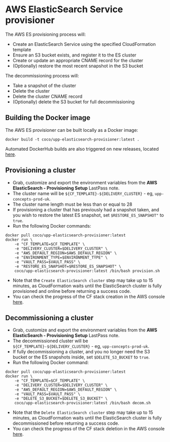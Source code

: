 # AWS ElasticSearch Service provisioner

The AWS ES provisioning process will:

 * Create an ElasticSearch Service using the specified CloudFormation template
 * Ensure an S3 bucket exists, and register it to the ES cluster
 * Create or update an appropriate CNAME record for the cluster
 * (Optionally) restore the most recent snapshot in the S3 bucket

The decommissioning process will:

 * Take a snapshot of the cluster
 * Delete the cluster
 * Delete the cluster CNAME record
 * (Optionally) delete the S3 bucket for full decommissioning

## Building the Docker image
The AWS ES provisioner can be built locally as a Docker image:

`docker build -t coco/upp-elasticsearch-provisioner:latest .`

Automated DockerHub builds are also triggered on new releases, located [here](https://hub.docker.com/r/coco/upp-elasticsearch-provisioner/).

## Provisioning a cluster
- Grab, customize and export the environment variables from the **AWS ElasticSearch - Provisioning Setup** LastPass note.
- The cluster name will be `${CF_TEMPLATE}-${DELIVERY_CLUSTER}` - eg, `upp-concepts-prod-uk`.
- The cluster name length must be less than or equal to 28
- If provisioning a cluster that has previously had a snapshot taken, and you wish to restore the latest ES snapshot, set `$RESTORE_ES_SNAPSHOT"` to `true`.
- Run the following Docker commands:
```
docker pull coco/upp-elasticsearch-provisioner:latest
docker run \
    -e "CF_TEMPLATE=$CF_TEMPLATE" \
    -e "DELIVERY_CLUSTER=$DELIVERY_CLUSTER" \
    -e "AWS_DEFAULT_REGION=$AWS_DEFAULT_REGION" \
    -e "ENVIRONMENT_TYPE=$ENVIRONMENT_TYPE" \
    -e "VAULT_PASS=$VAULT_PASS" \
    -e "RESTORE_ES_SNAPSHOT=$RESTORE_ES_SNAPSHOT" \
    coco/upp-elasticsearch-provisioner:latest /bin/bash provision.sh
```

- Note that the `Create ElasticSearch cluster` step may take up to 15 minutes, as CloudFormation waits until the ElasticSearch cluster is fully provisioned and online before returning a success code.
- You can check the progress of the CF stack creation in the AWS console [here](https://eu-west-1.console.aws.amazon.com/cloudformation/home?region=eu-west-1#/stacks).

## Decommissioning a cluster
- Grab, customize and export the environment variables from the **AWS ElasticSearch - Provisioning Setup** LastPass note.
- The decommissioned cluster will be `${CF_TEMPLATE}-${DELIVERY_CLUSTER}` - eg, `upp-concepts-prod-uk`.
- If fully decommissioning a cluster, and you no longer need the S3 bucket or the ES snapshots inside, set `$DELETE_S3_BUCKET` to `true`.
- Run the following Docker command:
```
docker pull coco/upp-elasticsearch-provisioner:latest
docker run \
    -e "CF_TEMPLATE=$CF_TEMPLATE" \
    -e "DELIVERY_CLUSTER=$DELIVERY_CLUSTER" \
    -e "AWS_DEFAULT_REGION=$AWS_DEFAULT_REGION" \
    -e "VAULT_PASS=$VAULT_PASS" \
    -e "DELETE_S3_BUCKET=$DELETE_S3_BUCKET" \
    coco/upp-elasticsearch-provisioner:latest /bin/bash decom.sh
```

- Note that the `Delete ElasticSearch cluster` step may take up to 15 minutes, as CloudFormation waits until the ElasticSearch cluster is fully decommissioned before returning a success code.
- You can check the progress of the CF stack deletion in the AWS console [here](https://eu-west-1.console.aws.amazon.com/cloudformation/home?region=eu-west-1#/stacks).
